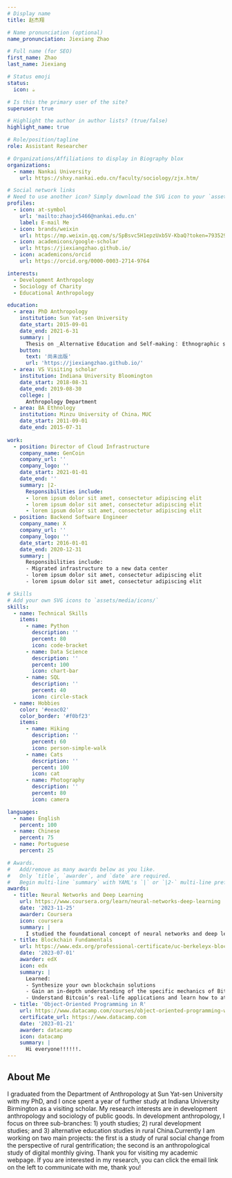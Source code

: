 ```yaml
---
# Display name
title: 赵杰翔

# Name pronunciation (optional)
name_pronunciation: Jiexiang Zhao

# Full name (for SEO)
first_name: Zhao
last_name: Jiexiang

# Status emoji
status:
  icon: ☕️

# Is this the primary user of the site?
superuser: true

# Highlight the author in author lists? (true/false)
highlight_name: true

# Role/position/tagline
role: Assistant Researcher

# Organizations/Affiliations to display in Biography blox
organizations:
  - name: Nankai University
    url: https://shxy.nankai.edu.cn/faculty/sociology/zjx.htm/

# Social network links
# Need to use another icon? Simply download the SVG icon to your `assets/media/icons/` folder.
profiles:
  - icon: at-symbol
    url: 'mailto:zhaojx5466@nankai.edu.cn'
    label: E-mail Me
  - icon: brands/weixin
    url: https://mp.weixin.qq.com/s/SpBsvc5H1epzUxb5V-KbaQ?token=793529495&lang=zh_CN
  - icon: academicons/google-scholar
    url: https://jiexiangzhao.github.io/
  - icon: academicons/orcid
    url: https://orcid.org/0000-0003-2714-9764

interests:
  - Development Anthropology
  - Sociology of Charity
  - Educational Anthropology

education:
  - area: PhD Anthropology
    institution: Sun Yat-sen University
    date_start: 2015-09-01
    date_end: 2021-6-31
    summary: |
      Thesis on _Alternative Education and Self-making： Ethnographic study on Waldorf education_. Supervised by [Prof Zhiyang Liu](https://ssa.sysu.edu.cn/teacher/2482). 
    button:
      text: '尚未出版'
      url: 'https://jiexiangzhao.github.io/'
  - area: VS Visiting scholar
    institution: Indiana University Bloomington
    date_start: 2018-08-31
    date_end: 2019-08-30
    college: |
      Anthropology Department
  - area: BA Ethnology
    institution: Minzu University of China，MUC
    date_start: 2011-09-01
    date_end: 2015-07-31
    
work:
  - position: Director of Cloud Infrastructure
    company_name: GenCoin
    company_url: ''
    company_logo: ''
    date_start: 2021-01-01
    date_end: ''
    summary: |2-
      Responsibilities include:
      - lorem ipsum dolor sit amet, consectetur adipiscing elit
      - lorem ipsum dolor sit amet, consectetur adipiscing elit
      - lorem ipsum dolor sit amet, consectetur adipiscing elit
  - position: Backend Software Engineer
    company_name: X
    company_url: ''
    company_logo: ''
    date_start: 2016-01-01
    date_end: 2020-12-31
    summary: |
      Responsibilities include:
      - Migrated infrastructure to a new data center
      - lorem ipsum dolor sit amet, consectetur adipiscing elit
      - lorem ipsum dolor sit amet, consectetur adipiscing elit

# Skills
# Add your own SVG icons to `assets/media/icons/`
skills:
  - name: Technical Skills
    items:
      - name: Python
        description: ''
        percent: 80
        icon: code-bracket
      - name: Data Science
        description: ''
        percent: 100
        icon: chart-bar
      - name: SQL
        description: ''
        percent: 40
        icon: circle-stack
  - name: Hobbies
    color: '#eeac02'
    color_border: '#f0bf23'
    items:
      - name: Hiking
        description: ''
        percent: 60
        icon: person-simple-walk
      - name: Cats
        description: ''
        percent: 100
        icon: cat
      - name: Photography
        description: ''
        percent: 80
        icon: camera

languages:
  - name: English
    percent: 100
  - name: Chinese
    percent: 75
  - name: Portuguese
    percent: 25

# Awards.
#   Add/remove as many awards below as you like.
#   Only `title`, `awarder`, and `date` are required.
#   Begin multi-line `summary` with YAML's `|` or `|2-` multi-line prefix and indent 2 spaces below.
awards:
  - title: Neural Networks and Deep Learning
    url: https://www.coursera.org/learn/neural-networks-deep-learning
    date: '2023-11-25'
    awarder: Coursera
    icon: coursera
    summary: |
      I studied the foundational concept of neural networks and deep learning. By the end, I was familiar with the significant technological trends driving the rise of deep learning; build, train, and apply fully connected deep neural networks; implement efficient (vectorized) neural networks; identify key parameters in a neural network’s architecture; and apply deep learning to your own applications.
  - title: Blockchain Fundamentals
    url: https://www.edx.org/professional-certificate/uc-berkeleyx-blockchain-fundamentals
    date: '2023-07-01'
    awarder: edX
    icon: edx
    summary: |
      Learned:
      - Synthesize your own blockchain solutions
      - Gain an in-depth understanding of the specific mechanics of Bitcoin
      - Understand Bitcoin’s real-life applications and learn how to attack and destroy Bitcoin, Ethereum, smart contracts and Dapps, and alternatives to Bitcoin’s Proof-of-Work consensus algorithm
  - title: 'Object-Oriented Programming in R'
    url: https://www.datacamp.com/courses/object-oriented-programming-with-s3-and-r6-in-r
    certificate_url: https://www.datacamp.com
    date: '2023-01-21'
    awarder: datacamp
    icon: datacamp
    summary: |
      Hi everyone!!!!!!.
---
```


## About Me

I graduated from the Department of Anthropology at Sun Yat-sen University with my PhD, and I once spent a year of further study at Indiana University Birmington as a visiting scholar. My research interests are in development anthropology and sociology of public goods. In development anthropology, I focus on three sub-branches: 1) youth studies; 2) rural development studies; and 3) alternative education studies in rural China.Currently I am working on two main projects: the first is a study of rural social change from the perspective of rural gentrification; the second is an anthropological study of digital monthly giving. Thank you for visiting my academic webpage. If you are interested in my research, you can click the email link on the left to communicate with me, thank you!
